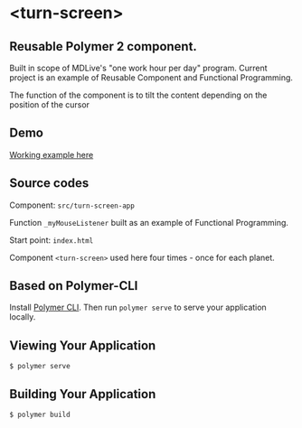 # \<turn-screen\>
## Reusable Polymer 2 component.
Built in scope of MDLive's "one work hour per day" program.
Current project is an example of Reusable Component and Functional Programming.

The function of the component is to tilt the content depending on the position of the cursor 

## Demo
[Working example here](http://webgoodmood.com/component/turn-screen/turn-screen/build/default/)

## Source codes
Component: `src/turn-screen-app`

Function `_myMouseListener` built as an example of Functional Programming.

Start point: `index.html`

Component `<turn-screen>` used here four times - once for each planet.

## Based on Polymer-CLI

Install [Polymer CLI](https://www.npmjs.com/package/polymer-cli). Then run `polymer serve` to serve your application locally.

## Viewing Your Application

```
$ polymer serve
```

## Building Your Application

```
$ polymer build
```
